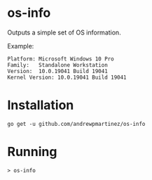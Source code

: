 # os-info

Outputs a simple set of OS information.

Example:
```
Platform: Microsoft Windows 10 Pro
Family:   Standalone Workstation
Version:  10.0.19041 Build 19041
Kernel Version: 10.0.19041 Build 19041
```

# Installation

```
go get -u github.com/andrewpmartinez/os-info
```

# Running

```
> os-info
```